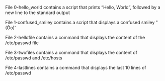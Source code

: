 File 0-hello_world contains a script that prints “Hello, World”, followed by a new line to the standard output

File 1-confused_smiley contains a script that displays a confused smiley "(Ôo)'

File 2-hellofile contains a command that displays the content of the /etc/passwd file

File 3-twofiles contains a command that displays the content of /etc/passwd and /etc/hosts

File 4-lastlines contains a command that displays the last 10 lines of /etc/passwd
